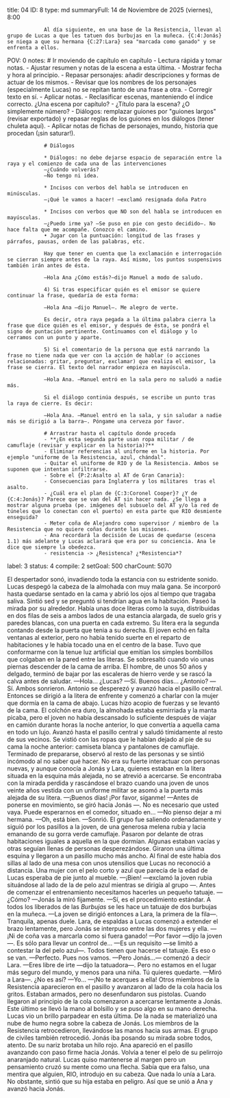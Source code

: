 title:          04
ID:             8
type:           md
summaryFull:    14 de Noviembre de 2025 (viernes), 8:00
                
                Al día siguiente, en una base de la Resistencia, llevan al grupo de Lucas a que les tatuen dos burbujas en la muñeca. {C:4:Jonás} se niega a que su hermana {C:27:Lara} sea "marcada como ganado" y se enfrenta a ellos.
POV:            0
notes:          # Ir moviendo de capítulo en capítulo
                - Lectura rápida y tomar notas.
                - Ajustar resumen y notas de la escena a esta última.
                - Mostrar fecha y hora al principio.
                - Repasar personajes: añadir descripciones y formas de actuar de los mismos.
                - Revisar que los nombres de los personajes (especialmente Lucas) no se repitan tanto de una frase a otra.
                - Corregir texto en sí.
                - Aplicar notas.
                - Reclasificar escenas, manteniendo el índice correcto. ¿Una escena por capítulo?
                - ¿Título para la escena? ¿O simplemente número?
                - Diálogos: remplazar guiones por "guiones largos" (revisar exportado) y repasar reglas de los guiones en los diálogos (tener chuleta aquí).
                - Aplicar notas de fichas de personajes, mundo, historia que procedan (¡sin saturar!).
                
                # Diálogos
                
                * Diálogos: no debe dejarse espacio de separación entre la raya y el comienzo de cada una de las intervenciones
                —¿Cuándo volverás?
                —No tengo ni idea.
                
                * Incisos con verbos del habla se introducen en minúsculas.
                —¡Qué le vamos a hacer! —exclamó resignada doña Patro
                
                * Incisos con verbos que NO son del habla se introducen en mayúsculas.
                —¿Puedo irme ya? —Se puso en pie con gesto decidido—. No hace falta que me acompañe. Conozco el camino.
                • Jugar con la puntuación: longitud de las frases y párrafos, pausas, orden de las palabras, etc.
                
                Hay que tener en cuenta que la exclamación e interrogación se cierran siempre antes de la raya. Así mismo, los puntos suspensivos también irán antes de ésta.
                
                —Hola Ana ¿Cómo estás?—dijo Manuel a modo de saludo.
                
                4) Si tras especificar quién es el emisor se quiere continuar la frase, quedaría de esta forma:
                
                —Hola Ana —dijo Manuel—. Me alegro de verte.
                
                Es decir, otra raya pegada a la última palabra cierra la frase que dice quién es el emisor, y después de ésta, se pondrá el signo de puntación pertinente. Continuamos con el diálogo y lo cerramos con un punto y aparte.
                
                5) Si el comentario de la persona que está narrando la frase no tiene nada que ver con la acción de hablar (o acciones relacionadas: gritar, preguntar, exclamar) que realiza el emisor, la frase se cierra. El texto del narrador empieza en mayúscula.
                
                —Hola Ana. —Manuel entró en la sala pero no saludó a nadie más.
                
                Si el diálogo continúa después, se escribe un punto tras la raya de cierre. Es decir:
                
                —Hola Ana. —Manuel entró en la sala, y sin saludar a nadie más se dirigió a la barra—. Póngame una cerveza por favor.
                
                # Arrastrar hasta el capítulo donde proceda
                - **¿En esta segunda parte usan ropa militar / de camuflaje (revisar y explicar en la historia)?**
                - Eliminar referencias al uniforme en la historia. Por ejemplo "uniforme de la Resistencia, azul, chándal".
                - Quitar el uniforme de RIO y de la Resistencia. Ambos se suponen que intentan infiltrarse.
                - Sobre el {P:2:Asalto al AT de Gran Canaria}:
                - Consecuencias para Inglaterra y los militares  tras el asalto.
                - ¿Cuál era el plan de {C:3:Coronel Cooper}? ¿Y de {C:4:Jonás}? Parece que se van del AT sin hacer nada. ¿Se llega a mostrar alguna prueba (pe. imágenes del subsuelo del AT y/o la red de túneles que lo conectan con el puerto) en esta parte que RIO desmiente enseguida?
                - Meter coña de Alejandro como supervisor / miembro de la Resistencia que no quiere coñas durante las misiones.
                - Ana recordará la decisión de Lucas de quedarse (escena 1.1) más adelante y Lucas aclarará que era por su conciencia. Ana le dice que siempre la obedezca.
                - resistencia -> ¿Resistenca? ¿*Resistencia*?
label:          3
status:         4
compile:        2
setGoal:        500
charCount:      5070


El despertador sonó, invadiendo toda la estancia con su estridente sonido.
Lucas despegó la cabeza de la almohada con muy mala gana. Se incorporó hasta quedarse sentado en la cama y abrió los ojos al tiempo que tragaba saliva. Sintió sed y se preguntó si tendrían agua en la habitación.
Paseó la mirada por su alrededor. Había unas doce literas como la suya, distribuidas en dos filas de seis a ambos lados de una estancia alargada, de suelo gris y paredes blancas, con una puerta en cada extremo. Su litera era la segunda contando desde la puerta que tenia a su derecha.
El joven echó en falta ventanas al exterior, pero no había tenido suerte en el reparto de habitaciones y le había tocado una en el centro de la base. Tuvo que conformarme con la tenue luz artificial que emitían los simples bombillos que colgaban en la pared entre las literas.
Se sobresaltó cuando vio unas piernas descender de la cama de arriba. El hombre, de unos 50 años y delgado, terminó de bajar por las escaleras de hierro verde y se rascó la calva antes de saludar.
—Hola... ¿Lucas?
—Sí. Buenos días... ¿Antonio?
—Sí.
Ambos sonrieron. Antonio se desperezó y avanzó hacia el pasillo central. Entonces se dirigió a la litera de enfrente y comenzó a charlar con la mujer que dormía en la cama de abajo.
Lucas hizo acopio de fuerzas y se levantó de la cama. El colchón era duro, la almohada estaba esmirriada y la manta picaba, pero el joven no había descansado lo suficiente después de viajar en camión durante horas la noche anterior, lo que convertía a aquella cama en todo un lujo.
Avanzó hasta el pasillo central y saludó tímidamente al resto de sus vecinos. Se vistió con las ropas que le habían dejado al pie de su cama la noche anterior: camiseta blanca y pantalones de camuflaje.
Terminado de prepararse, observó al resto de las personas y se sintió incómodo al no saber qué hacer. No era su fuerte interactuar con personas nuevas, y aunque conocía a Jonás y Lara, quienes estaban en la litera situada en la esquina más alejada, no se atrevió a acercarse.
Se encontraba con la mirada perdida y rascándose el brazo cuando una joven de unos veinte años vestida con un uniforme militar se asomó a la puerta más alejada de su litera.
—¡Buenos días! ¡Por favor, síganme! —Antes de ponerse en movimiento, se giró hacia Jonás —. No es necesario que usted vaya. Puede esperarnos en el comedor, situado en...
—No pienso dejar a mi hermana.
—Oh, está bien. —Sonrió.
El grupo fue saliendo ordenadamente y siguió por los pasillos a la joven, de una generosa melena rubia y lacia emanando de su gorra verde camuflaje. Pasaron por delante de otras habitaciones iguales a aquella en la que dormían. Algunas estaban vacías y otras seguían llenas de personas desperezándose.
Giraron una última esquina y llegaron a un pasillo mucho más ancho. Al final de este había dos sillas al lado de una mesa con unos utensilios que Lucas no reconoció a distancia. Una mujer con el pelo corto y azul que parecía de la edad de Lucas esperaba de pie junto al mueble.
—¡Bien! —exclamó la joven rubia situándose al lado de la de pelo azul mientras se dirigía al grupo —. Antes de comenzar el entrenamiento necesitamos hacerles un pequeño tatuaje.
—¿Cómo? —Jonás la miró fijamente.
—Sí, es el procedimiento estándar. A todos los liberados de las *Burbujas* se les hace un tatuaje de dos burbujas en la muñeca. —La joven se dirigió entonces a Lara, la primera de la fila—. Tranquila, apenas duele.
Lara, de espaldas a Lucas comenzó a extender el brazo lentamente, pero Jonás se interpuso entre las dos mujeres y ella.
—¡Ni de coña vas a marcarla como si fuera ganado!
—Por favor —dijo la joven—. Es sólo para llevar un control de...
—Es un requisito —se limitó a contestar la del pelo azul—. Todos tienen que hacerse el tatuaje. Es eso o se van.
—Perfecto. Pues nos vamos.
—Pero Jonás...— comenzó a decir Lara.
—Eres libre de irte —dijo la tatuadora—. Pero no estamos en el lugar más seguro del mundo, y menos para una niña. Tú quieres quedarte. —Miró a Lara—. ¿No es así?
—Yo...
—¡No te acerques a ella!
Otros miembros de la Resistencia aparecieron en el pasillo y avanzaron al lado de la cola hacia los gritos. Estaban armados, pero no desenfundaron sus pistolas.
Cuando llegaron al principio de la cola comenzaron a acercarse lentamente a Jonás. Este último se llevó la mano al bolsillo y se puso algo en su mano derecha. 
Lucas vio un brillo parpadear en esta última. De la nada se materializó una nube de humo negra sobre la cabeza de Jonás. Los miembros de la Resistencia retrocedieron, llevándose las manos hacia sus armas. El grupo de civiles también retrocedió.
Jonás iba posando su mirada sobre todos, atento. De su nariz brotaba un hilo rojo.
Ana apareció en el pasillo avanzando con paso firme hacia Jonás. Volvía a tener el pelo de su pelirrojo anaranjado natural.
Lucas quiso mantenerse al margen pero un pensamiento cruzó su mente como una flecha. Sabía que era falso, una mentira que alguien, RIO, introdujo en su cabeza. Que nada lo unía a Lara.
No obstante, sintió que su hija estaba en peligro.
Así que se unió a Ana y avanzó hacia Jonás.